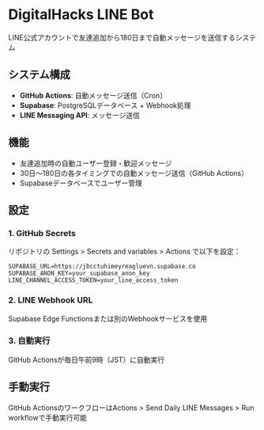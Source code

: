 # DigitalHacks LINE Bot

LINE公式アカウントで友達追加から180日まで自動メッセージを送信するシステム

## システム構成

- **GitHub Actions**: 自動メッセージ送信（Cron）
- **Supabase**: PostgreSQLデータベース + Webhook処理
- **LINE Messaging API**: メッセージ送信

## 機能

- 友達追加時の自動ユーザー登録・歓迎メッセージ
- 30日〜180日の各タイミングでの自動メッセージ送信（GitHub Actions）
- Supabaseデータベースでユーザー管理

## 設定

### 1. GitHub Secrets

リポジトリの Settings > Secrets and variables > Actions で以下を設定：

```
SUPABASE_URL=https://jbcctuhimeyreagluevn.supabase.co
SUPABASE_ANON_KEY=your_supabase_anon_key
LINE_CHANNEL_ACCESS_TOKEN=your_line_access_token
```

### 2. LINE Webhook URL

Supabase Edge Functionsまたは別のWebhookサービスを使用

### 3. 自動実行

GitHub Actionsが毎日午前9時（JST）に自動実行

## 手動実行

GitHub ActionsのワークフローはActions > Send Daily LINE Messages > Run workflowで手動実行可能